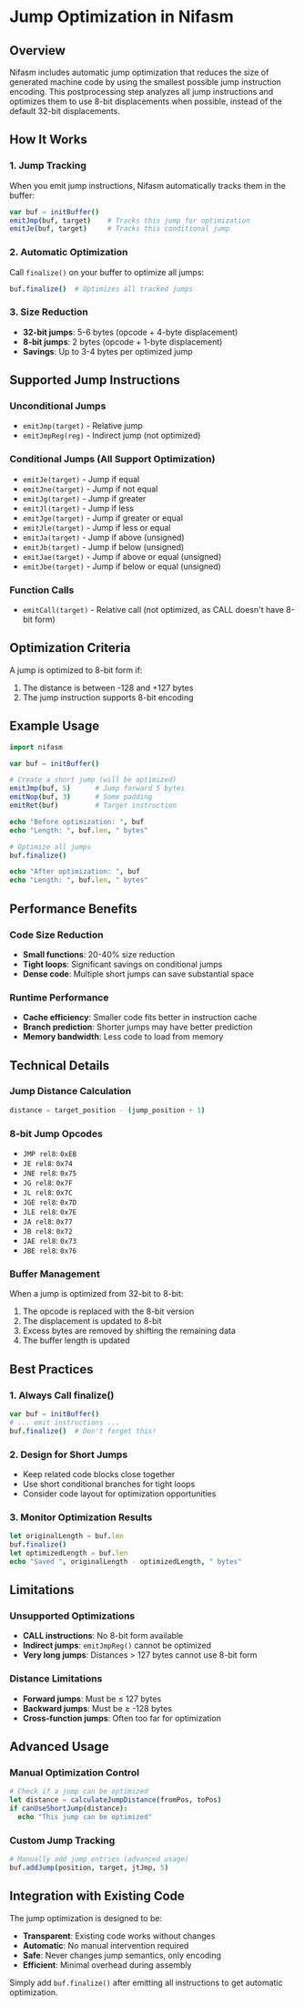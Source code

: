# Jump Optimization in Nifasm

## Overview

Nifasm includes automatic jump optimization that reduces the size of generated machine code by using the smallest possible jump instruction encoding. This postprocessing step analyzes all jump instructions and optimizes them to use 8-bit displacements when possible, instead of the default 32-bit displacements.

## How It Works

### 1. Jump Tracking

When you emit jump instructions, Nifasm automatically tracks them in the buffer:

```nim
var buf = initBuffer()
emitJmp(buf, target)    # Tracks this jump for optimization
emitJe(buf, target)     # Tracks this conditional jump
```

### 2. Automatic Optimization

Call `finalize()` on your buffer to optimize all jumps:

```nim
buf.finalize()  # Optimizes all tracked jumps
```

### 3. Size Reduction

- **32-bit jumps**: 5-6 bytes (opcode + 4-byte displacement)
- **8-bit jumps**: 2 bytes (opcode + 1-byte displacement)
- **Savings**: Up to 3-4 bytes per optimized jump

## Supported Jump Instructions

### Unconditional Jumps
- `emitJmp(target)` - Relative jump
- `emitJmpReg(reg)` - Indirect jump (not optimized)

### Conditional Jumps (All Support Optimization)
- `emitJe(target)` - Jump if equal
- `emitJne(target)` - Jump if not equal
- `emitJg(target)` - Jump if greater
- `emitJl(target)` - Jump if less
- `emitJge(target)` - Jump if greater or equal
- `emitJle(target)` - Jump if less or equal
- `emitJa(target)` - Jump if above (unsigned)
- `emitJb(target)` - Jump if below (unsigned)
- `emitJae(target)` - Jump if above or equal (unsigned)
- `emitJbe(target)` - Jump if below or equal (unsigned)

### Function Calls
- `emitCall(target)` - Relative call (not optimized, as CALL doesn't have 8-bit form)

## Optimization Criteria

A jump is optimized to 8-bit form if:
1. The distance is between -128 and +127 bytes
2. The jump instruction supports 8-bit encoding

## Example Usage

```nim
import nifasm

var buf = initBuffer()

# Create a short jump (will be optimized)
emitJmp(buf, 5)      # Jump forward 5 bytes
emitNop(buf, 3)      # Some padding
emitRet(buf)         # Target instruction

echo "Before optimization: ", buf
echo "Length: ", buf.len, " bytes"

# Optimize all jumps
buf.finalize()

echo "After optimization: ", buf
echo "Length: ", buf.len, " bytes"
```

## Performance Benefits

### Code Size Reduction
- **Small functions**: 20-40% size reduction
- **Tight loops**: Significant savings on conditional jumps
- **Dense code**: Multiple short jumps can save substantial space

### Runtime Performance
- **Cache efficiency**: Smaller code fits better in instruction cache
- **Branch prediction**: Shorter jumps may have better prediction
- **Memory bandwidth**: Less code to load from memory

## Technical Details

### Jump Distance Calculation
```nim
distance = target_position - (jump_position + 1)
```

### 8-bit Jump Opcodes
- `JMP rel8`: `0xEB`
- `JE rel8`: `0x74`
- `JNE rel8`: `0x75`
- `JG rel8`: `0x7F`
- `JL rel8`: `0x7C`
- `JGE rel8`: `0x7D`
- `JLE rel8`: `0x7E`
- `JA rel8`: `0x77`
- `JB rel8`: `0x72`
- `JAE rel8`: `0x73`
- `JBE rel8`: `0x76`

### Buffer Management
When a jump is optimized from 32-bit to 8-bit:
1. The opcode is replaced with the 8-bit version
2. The displacement is updated to 8-bit
3. Excess bytes are removed by shifting the remaining data
4. The buffer length is updated

## Best Practices

### 1. Always Call finalize()
```nim
var buf = initBuffer()
# ... emit instructions ...
buf.finalize()  # Don't forget this!
```

### 2. Design for Short Jumps
- Keep related code blocks close together
- Use short conditional branches for tight loops
- Consider code layout for optimization opportunities

### 3. Monitor Optimization Results
```nim
let originalLength = buf.len
buf.finalize()
let optimizedLength = buf.len
echo "Saved ", originalLength - optimizedLength, " bytes"
```

## Limitations

### Unsupported Optimizations
- **CALL instructions**: No 8-bit form available
- **Indirect jumps**: `emitJmpReg()` cannot be optimized
- **Very long jumps**: Distances > 127 bytes cannot use 8-bit form

### Distance Limitations
- **Forward jumps**: Must be ≤ 127 bytes
- **Backward jumps**: Must be ≥ -128 bytes
- **Cross-function jumps**: Often too far for optimization

## Advanced Usage

### Manual Optimization Control
```nim
# Check if a jump can be optimized
let distance = calculateJumpDistance(fromPos, toPos)
if canUseShortJump(distance):
  echo "This jump can be optimized"
```

### Custom Jump Tracking
```nim
# Manually add jump entries (advanced usage)
buf.addJump(position, target, jtJmp, 5)
```

## Integration with Existing Code

The jump optimization is designed to be:
- **Transparent**: Existing code works without changes
- **Automatic**: No manual intervention required
- **Safe**: Never changes jump semantics, only encoding
- **Efficient**: Minimal overhead during assembly

Simply add `buf.finalize()` after emitting all instructions to get automatic optimization.
